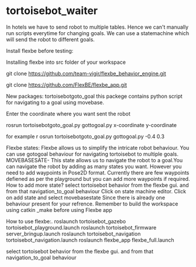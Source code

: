 # tortoisebot_waiter
In hotels we have to send robot to multiple tables. Hence we can't manually run scripts everytime for changing goals. 
We can use a statemachine which will send the robot to different goals.

Install flexbe before testing:

Installing flexbe into src folder of your workspace

git clone https://github.com/team-vigir/flexbe_behavior_engine.git 

git clone https://github.com/FlexBE/flexbe_app.git

New packages:
tortoisebotgoto_goal this packege contains python script for navigating to a goal using movebase. 

Enter the coordinate where you want sent the robot 

rosrun tortoisebotgoto_goal.py gottogoal.py x-coordinate y-coordinate

for example 
r
osrun tortoisebotgoto_goal.py gottogoal.py -0.4 0.3


Flexbe states:
Flexbe allows us to simplify the intricate robot behaviour. You can use gotogoal behaviour for navigating tortoisebot to multiple goals. 
MOVEBASESATE- This state allows us to navigate the robot to a goal.You can navigate the robot by adding as many states you want. However you need to add waypoints in Pose2D format. Currently there are few waypoints defiened as per the playground but you can add more waypoints if required. 
How to add more state?
select tortoisebot behavior from the flexbe gui.
and from that navigation_to_goal behaviour
Click on state machine editor.
Click on add state and select movebasestate
Since there is already one behaviour present for your refrence.
Remember to build the workspace using catkin _make before using Flexbe app

How to use flexbe:.
 roslaunch tortoisebot_gazebo tortoisebot_playground.launch
 roslaunch tortoisebot_firmware server_bringup.launch
 roslaunch tortoisebot_navigation tortoisebot_navigation.launch
 roslaunch flexbe_app flexbe_full.launch
 
 select tortoisebot behavior from the flexbe gui.
 and from that navigation_to_goal behaviour
 














